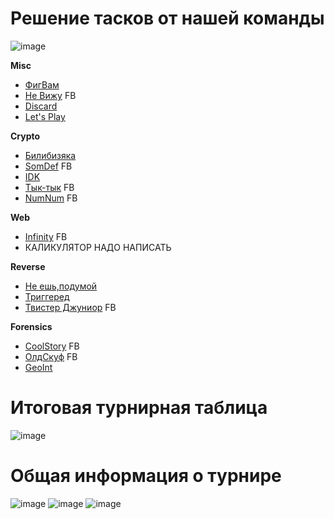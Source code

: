 # Решение тасков от нашей команды
![image](https://github.com/rolegiv/CTF-Writeups/assets/147992165/20d64767-59ba-4632-888c-66222c845474)

**Misc**
- [ФигВам](ФигВам)
- [Не Вижу](НеВижу) FB
- [Discard](Discard)
- [Let's Play](LetsPlay)

**Crypto**
- [Билибизяка](Билибизяка)
- [SomDef](SomDef) FB
- [IDK](IDK)
- [Тык-тык](Тык-тык) FB
- [NumNum](NumNum) FB

**Web**
- [Infinity](Infinity) FB
- КАЛИКУЛЯТОР НАДО НАПИСАТЬ

**Reverse**
- [Не ешь,подумой](Неешь,подумой)
- [Триггеред](Триггеред)
- [Твистер Джуниор](ТвистерДжуниор) FB

**Forensics** 
- [CoolStory](CoolStory) FB
- [ОлдСкуф](ОлдСкуф) FB
- [GeoInt](GeoInt)

# Итоговая турнирная таблица

![image](https://github.com/rolegiv/CTF-Writeups/assets/147992165/a0823e07-2155-4c97-b596-83148a2b8de1)


# Общая информация о турнире

![image](https://github.com/rolegiv/CTF-Writeups/assets/147992165/1b3c8f4d-b232-4f2d-afac-1c85cfb1cbd5)
![image](https://github.com/rolegiv/CTF-Writeups/assets/147992165/3824500f-3ada-4596-8d71-0d6c2c5e241a)
![image](https://github.com/rolegiv/CTF-Writeups/assets/147992165/72eff1d6-da7a-4758-a83e-b00fc3722d93)




